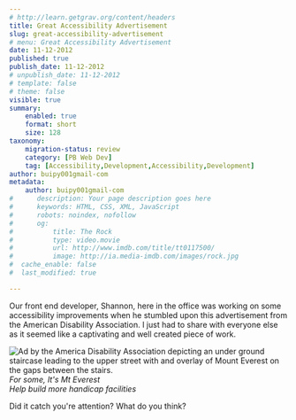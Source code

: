 ```yaml
---
# http://learn.getgrav.org/content/headers
title: Great Accessibility Advertisement
slug: great-accessibility-advertisement
# menu: Great Accessibility Advertisement
date: 11-12-2012
published: true
publish_date: 11-12-2012
# unpublish_date: 11-12-2012
# template: false
# theme: false
visible: true
summary:
    enabled: true
    format: short
    size: 128
taxonomy:
    migration-status: review
    category: [PB Web Dev]
    tag: [Accessibility,Development,Accessibility,Development]
author: buipy001gmail-com
metadata:
    author: buipy001gmail-com
#      description: Your page description goes here
#      keywords: HTML, CSS, XML, JavaScript
#      robots: noindex, nofollow
#      og:
#          title: The Rock
#          type: video.movie
#          url: http://www.imdb.com/title/tt0117500/
#          image: http://ia.media-imdb.com/images/rock.jpg
#  cache_enable: false
#  last_modified: true

---
```


Our front end developer, Shannon, here in the office was working on some accessibility improvements when he stumbled upon this advertisement from the American Disability Association. I just had to share with everyone else as it seemed like a captivating and well created piece of work.

![Ad by the America Disability Association depicting an under ground staircase leading to the upper street with and overlay of Mount Everest on the gaps between the stairs. ](wp-content/uploads/2012/12/america_disability_association_stairs.jpeg)  
*For some, It's Mt Everest*  
*Help build more handicap facilities*

Did it catch you're attention? What do you think?